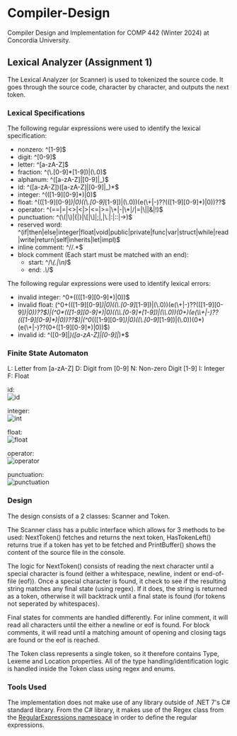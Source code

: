 # Compiler-Design
Compiler Design and Implementation for COMP 442 (Winter 2024) at Concordia University.


## Lexical Analyzer (Assignment 1)

The Lexical Analyzer (or Scanner) is used to tokenized the source code. It goes through the source code, character by character, and outputs the next token.

### Lexical Specifications

The following regular expressions were used to identify the lexical specification:

- nonzero: ^[1-9]$
- digit: ^[0-9]$
- letter: ^[a-zA-Z]$
- fraction: ^(\\.[0-9]*[1-9])|(\\.0)$
- alphanum: ^([a-zA-Z]|[0-9]|_)$
- id: ^([a-zA-Z])([a-zA-Z]|[0-9]|_)*$ 
- integer: ^(([1-9][0-9]*)|0)$
- float: ^(([1-9][0-9]*)|0)((\\.[0-9]*[1-9])|(\\.0))(e(\\+|-)??(([1-9][0-9]*)|0))??$
- operator: ^(==|=|<>|<|>|<=|>=|\\+|-|\\*|/|=|\\||&|!)$
- punctuation: ^(\\(|\\)|{|}|\\[|\\]|;|,|\\.|:|::|->)$
- reserved word: ^(if|then|else|integer|float|void|public|private|func|var|struct|while|read|write|return|self|inherits|let|impl)$
- inline comment: ^//.*$
- block comment (Each start must be matched with an end): 
    - start: ^/\\*(.|\\n)*$
    - end: .*\\*/$


The following regular expressions were used to identify lexical errors:

- invalid integer: ^0+((([1-9][0-9]*)|0))$
- invalid float: (^0+(([1-9][0-9]*)|0)((\\.[0-9]*[1-9])|(\\.0))(e(\\+|-)??(([1-9][0-9]*)|0))??$)|(^0*(([1-9][0-9]*)|0)((\\.[0-9]*[1-9])|(\\.0))(0+)(e(\\+|-)??(([1-9][0-9]*)|0))??$)|(^0*(([1-9][0-9]*)|0)((\\.[0-9]*[1-9])|(\\.0))(0*)(e(\\+|-)??(0+([1-9][0-9]*)|0))$)
- invalid id: ^([0-9]|_)([a-zA-Z]|[0-9]|_)*$

### Finite State Automaton
L: Letter from [a-zA-Z]
D: Digit from [0-9]
N: Non-zero Digit [1-9]
I: Integer
F: Float

id: <br/>
![id](https://github.com/mathieutrudeau/Compiler-Design/assets/46968018/457c24a7-850a-4c85-9d8b-9f70c3336f97)

integer: <br/>
  ![int](https://github.com/mathieutrudeau/Compiler-Design/assets/46968018/ebe2d44a-76e6-4be9-85c0-73a2aceadea5)

float: <br/>
![float](https://github.com/mathieutrudeau/Compiler-Design/assets/46968018/70892278-1db4-4794-9d6a-0ac5ad4afe15)

operator: <br/>
![operator](https://github.com/mathieutrudeau/Compiler-Design/assets/46968018/0e18b97e-6859-4b0f-a494-70d369d8831a)

punctuation: <br/>
![punctuation](https://github.com/mathieutrudeau/Compiler-Design/assets/46968018/8da98861-78df-4711-a916-7d333ce65ca8)


### Design

The design consists of a 2 classes: Scanner and Token.

The Scanner class has a public interface which allows for 3 methods to be used: NextToken() fetches and returns the next token, HasTokenLeft() returns true if a token has yet to be fetched and PrintBuffer() shows the content of the source file in the console.

The logic for NextToken() consists of reading the next character until a special character is found (either a whitespace, newline, indent or end-of-file (eof)). Once a special character is found, it check to see if the resulting string matches any final state (using regex). If it does, the string is returned as a token, otherwise it will backtrack until a final state is found (for tokens not seperated by whitespaces). 

Final states for comments are handled differently. For inline comment, it will read all characters until the either a newline or eof is found. For block comments, it will read until a matching amount of opening and closing tags are found or the eof is reached.

The Token class represents a single token, so it therefore contains Type, Lexeme and Location properties. All of the type handling/identification logic is handled inside the Token class using regex and enums.

### Tools Used

The implementation does not make use of any library outside of .NET 7's C# standard library. From the C# library, it makes use of the Regex class from the [RegularExpressions namespace](https://learn.microsoft.com/en-us/dotnet/api/system.text.regularexpressions?view=net-7.0) in order to define the regular expressions.
